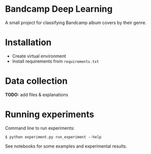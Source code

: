 # Bandcamp Deep Learning

A small project for classifying Bandcamp album covers by their genre.

# Installation

* Create virtual environment
* Install requirements from `requirements.txt`

# Data collection

**TODO:** add files & explanations

# Running experiments

Command line to run experiments:

    $ python experiment.py run_experiment --help

See notebooks for some examples and experimental results.
